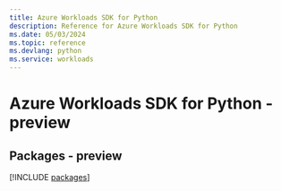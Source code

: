 ```yaml
---
title: Azure Workloads SDK for Python
description: Reference for Azure Workloads SDK for Python
ms.date: 05/03/2024
ms.topic: reference
ms.devlang: python
ms.service: workloads
---
```

# Azure Workloads SDK for Python - preview
## Packages - preview
[!INCLUDE [packages](workloads-index.md)]